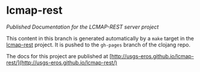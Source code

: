 # lcmap-rest

*Published Documentation for the LCMAP-REST server project*

This content in this branch is generated automatically by a ``make`` target in
the [lcmap-rest](http://github.com/usgs-eros/lcmap-rest) project. It is pushed
to the ``gh-pages`` branch of the clojang repo.

The docs for this project are published at
[http://usgs-eros.github.io/lcmap-rest/](http://usgs-eros.github.io/lcmap-rest/)
